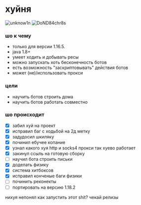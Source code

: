 # хуйня

![unknow1n](https://user-images.githubusercontent.com/70069310/148758365-3a623ff3-da34-42e9-9b40-72a899b837d9.png)
![DoND84chr8s](https://user-images.githubusercontent.com/70069310/168780325-467874ae-6488-400d-9804-f7392bc50952.jpg)

### шо к чему
 * только для версии 1.16.5.
 * java 1.8+
 * умеет ходить и добывать ресы
 * можно запускать хоть бесконечность ботов
 * есть возможность "заскриптовывать" действия ботов
 * может (не)/использовать прокси

### цели

 * научить ботов строить дома
 * научить ботов работать совместно

### шо происходит
- [x] забил хуй на проект
- [x] исправил баг с ходьбой на 2д  метку
- [x] задудосил шкиляку
- [x] починил ебучее копание
- [x] узнал какого хуя http и socks4 прокси так хуево работает
- [x] закинул ссыль на готовую сборку
- [ ] научил бота строить письки
- [x] доделать физику
- [x] система хитбоксов
- [x] исправил конченые баги физики
- [ ] починить реконекты
- [ ] портировать на версию 1.18.2

нихуя непонял как запустить этот shit? чекай релизы
